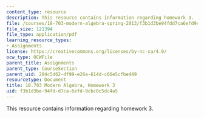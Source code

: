 ```yaml
---
content_type: resource
description: This resource contains information regarding homework 3.
file: /courses/18-703-modern-algebra-spring-2013/f3b1d3be94fdd7ca6efd9cbc0c5dc4a5_MIT18_703S13_h3.pdf
file_size: 121394
file_type: application/pdf
learning_resource_types:
- Assignments
license: https://creativecommons.org/licenses/by-nc-sa/4.0/
ocw_type: OCWFile
parent_title: Assignments
parent_type: CourseSection
parent_uid: 204c5d62-df99-e26a-614d-c66e5cfbe449
resourcetype: Document
title: 18.703 Modern Algebra, Homework 3
uid: f3b1d3be-94fd-d7ca-6efd-9cbc0c5dc4a5
---
```

This resource contains information regarding homework 3.